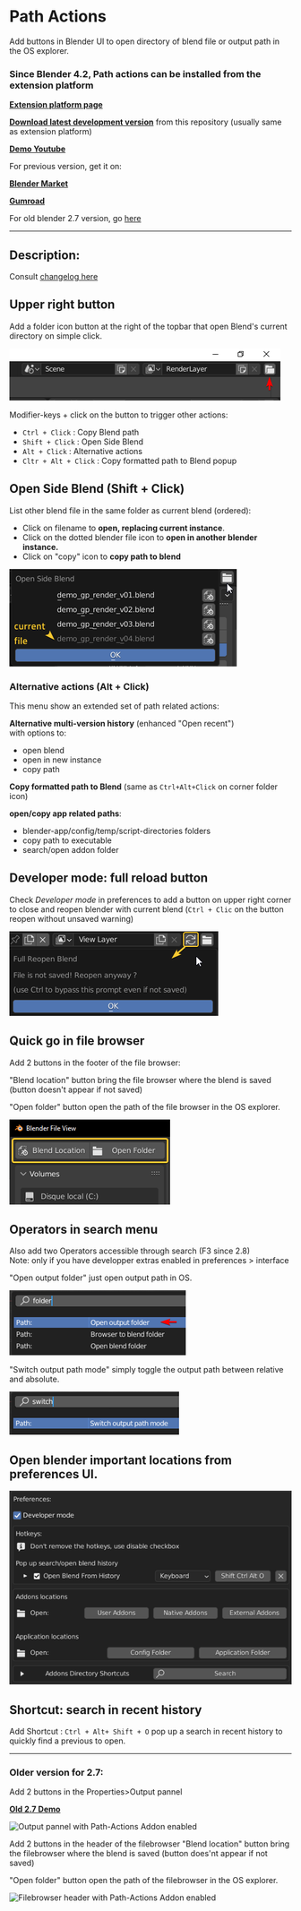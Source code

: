 # Path Actions

Add buttons in Blender UI to open directory of blend file or output path in the OS explorer.

### Since Blender 4.2, Path actions can be installed from the extension platform

**[Extension platform page](https://extensions.blender.org/add-ons/sb-path-actions/)**

**[Download latest development version](https://github.com/Pullusb/SB_path_actions/archive/refs/heads/master.zip)** from this repository (usually same as extension platform)

**[Demo Youtube](https://www.youtube.com/watch?v=MUz2RAfHA3I)**

For previous version, get it on:

**[Blender Market](https://blendermarket.com/products/path-actions)**

**[Gumroad](https://pullusb.gumroad.com/l/path_actions)**


For old blender 2.7 version, go [here](https://github.com/Pullusb/SB_blender_addons_old_2_7)
  
--------

## Description:

Consult [changelog here](CHANGELOG.md)

## Upper right button

Add a folder icon button at the right of the topbar that open Blend's current directory on simple click.

![OpenBlendFolder](https://github.com/Pullusb/images_repo/blob/master/Bl_PathAction_OpenBlendFolder28.png)
  
Modifier-keys + click on the button to trigger other actions:
- `Ctrl + Click` : Copy Blend path
- `Shift + Click` : Open Side Blend
- `Alt + Click` : Alternative actions
- `Cltr + Alt + Click` : Copy formatted path to Blend popup

## Open Side Blend (Shift + Click)

List other blend file in the same folder as current blend (ordered):
- Click on filename to **open, replacing current instance**.
- Click on the dotted blender file icon to **open in another blender instance.**
- Click on "copy" icon to **copy path to blend**

![Open side blend](https://github.com/Pullusb/images_repo/blob/master/PA_v2_open_side_blend.png)

### Alternative actions (Alt + Click)

This menu show an extended set of path related actions:

**Alternative multi-version history** (enhanced "Open recent")  
with options to:
- open blend
- open in new instance
- copy path

**Copy formatted path to Blend** (same as `Ctrl+Alt+Click` on corner folder icon)

**open/copy app related paths**:
- blender-app/config/temp/script-directories folders
- copy path to executable
- search/open addon folder

## Developer mode: full reload button

Check _Developer mode_ in preferences to add a button on upper right corner to close and reopen blender with current blend (`Ctrl + Clic` on the button reopen without unsaved warning)

![Dev mode](https://github.com/Pullusb/images_repo/blob/master/PA_v2_dev_fullreload.png)

## Quick go in file browser

Add 2 buttons in the footer of the file browser:
  
"Blend location" button bring the file browser where the blend is saved (button doesn't appear if not saved)
  
"Open folder" button open the path of the file browser in the OS explorer.

![Browser](https://github.com/Pullusb/images_repo/blob/master/PA_v2_filebrowser.png)

<!-- ![Browser](https://github.com/Pullusb/images_repo/blob/master/Bl_PathAction_Browser28.png) -->
  

## Operators in search menu

Also add two Operators accessible through search (F3 since 2.8)  
Note: only if you have developper extras enabled in preferences > interface

"Open output folder" just open output path in OS.

![openOutput](https://github.com/Pullusb/images_repo/blob/master/Bl_PathAction_openOutput28.png)
  
"Switch output path mode" simply toggle the output path between relative and absolute.

![switchPath](https://github.com/Pullusb/images_repo/blob/master/Bl_PathAction_switchPath28.png)



## Open blender important locations from preferences UI.

![prefs](https://github.com/Pullusb/images_repo/blob/master/PA_v2_prefs.png)


## Shortcut: search in recent history

Add Shortcut : `Ctrl + Alt+ Shift + O` pop up a search in recent history to quickly find a previous to open.


--------

### Older version for 2.7:
Add 2 buttons in the Properties>Output pannel

**[Old 2.7 Demo](https://youtu.be/DBHRc0oE7rI)**

![Output pannel with Path-Actions Addon enabled](http://www.samuelbernou.fr/imgs/git/Addon_PathAction_screen_output-tab.PNG)

Add 2 buttons in the header of the filebrowser
"Blend location" button bring the filebrowser where the blend is saved (button does'nt appear if not saved)

"Open folder" button open the path of the filebrowser in the OS explorer.

![Filebrowser header with Path-Actions Addon enabled](http://www.samuelbernou.fr/imgs/git/Addon_PathAction_screen_filebrower-tab.png)
